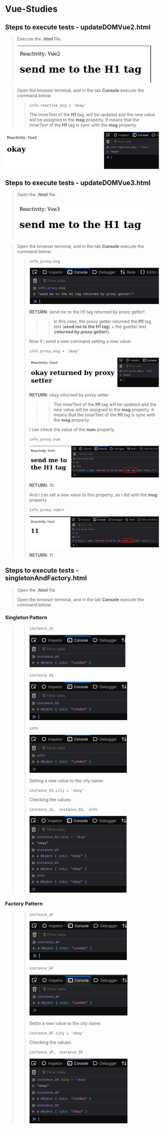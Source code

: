 # Vue-Studies

## Steps to execute tests - **updateDOMVue2.html**

> Execute the **.html** file.
>
><img src="img/page00.png"/>

> Open the browser terminal, and in the tab **Console** execute the command below:
>> <code>info.reactive_msg = 'okay'</code>
>>
>> The innerText of the **H1** tag, will be updated and the new value will be assigned to the **msg** property.
>> It means that the innerText of the **H1** tag is sync with the **msg** property.
<img src="img/page01.png"/>

## Steps to execute tests - **updateDOMVue3.html**


> Open the **.html** file.
>
><img src="img/page02.png"/>

> Open the browser terminal, and in the tab **Console** execute the command below:
>> <code>info_proxy.msg</code>
>>
>> <img src="img/page03.png"/>
>> 
>> **RETURN**: send me to the H1 tag returned by proxy getter!
>> 
>>>> In this case, the proxy getter returned the **H1** tag text (**send me to the H1 tag**) + the guetter text (**returned by proxy getter!**).
>>
>> Now if i send a new command setting a new value:
>>
>> <code>info_proxy.msg = 'okay'</code>
>>
>> <img src="img/page04.png"/>
>>
>> **RETURN**: okay returned by proxy setter
>> 
>>>> The innerText of the **H1** tag will be updated and the new value will be assigned to the **msg** property.
>> It means that the innerText of the **H1** tag is sync with the **msg** property.
>>
>> I can check the value of the **num** property.
>> 
>> <code>info_proxy.num</code>
>>
>> <img src="img/page05.png"/>
>>
>> 
>> **RETURN**: 10
>> 
>> And i can set a new value to this property, as i did with the **msg** property
>> 
>> <code>info_proxy.num++</code>
>>
>> <img src="img/page06.png"/>
>>
>> 
>> **RETURN**: 11

## Steps to execute tests - **singletonAndFactory.html**

> Open the **.html** file
>
> Open the browser terminal, and in the tab **Console** execute the command below:

### Singleton Pattern

>> <code>instance_aS</code>
>>
>> <img src="img/page07.png"/>
>> 
>> 
>> <code>instance_bS</code>
>>
>> <img src="img/page08.png"/>
>>
>> 
>> <code>info</code>
>>
>> <img src="img/page09.png"/>
>>
>> Setting a new value to the city name:
>> 
>> <code>instance_bS.city = 'okay'</code>
>>
>> Checking the values:
>> 
>> <code>instance_aS, </code>
>> <code>instance_bS, </code>
>> <code>info</code>
>> 
>> <img src="img/page10.png"/>
>>
>> 


### Factory Pattern

>> <code>instance_aF</code>
>> 
>> <img src="img/page11.png"/>
>>
>> 
>> <code>instance_bF</code>
>> 
>> <img src="img/page12.png"/>
>>
>> Settin a new value to the city name:
>> 
>> <code>instance_bF.city = 'okay'</code>
>>
>> Checking the values:
>> 
>> <code>instance_aF, </code>
>> <code>instance_bF</code>
>> 
>> <img src="img/page13.png"/>

